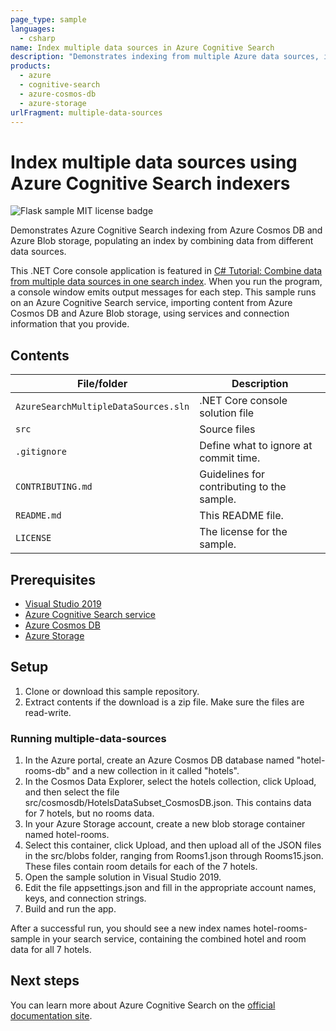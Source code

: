 ```yaml
---
page_type: sample
languages:
  - csharp
name: Index multiple data sources in Azure Cognitive Search
description: "Demonstrates indexing from multiple Azure data sources, including Cosmos DB and Blob storage. This example builds a C# console application using the Azure Cognitive Search .NET SDK."
products:
  - azure
  - cognitive-search
  - azure-cosmos-db
  - azure-storage
urlFragment: multiple-data-sources
---
```


# Index multiple data sources using Azure Cognitive Search indexers

![Flask sample MIT license badge](https://img.shields.io/badge/license-MIT-green.svg)

Demonstrates Azure Cognitive Search indexing from Azure Cosmos DB and Azure Blob storage, populating an index by combining data from different data sources.

This .NET Core console application is featured in [C# Tutorial: Combine data from multiple data sources in one search index](https://docs.microsoft.com/azure/search/tutorial-multiple-data-sources). When you run the program, a console window emits output messages for each step. This sample runs on an Azure Cognitive Search service, importing content from Azure Cosmos DB and Azure Blob storage, using services and connection information that you provide.

## Contents

| File/folder | Description |
|-------------|-------------|
| `AzureSearchMultipleDataSources.sln`       | .NET Core console solution file |
| `src`       | Source files |
| `.gitignore` | Define what to ignore at commit time. |
| `CONTRIBUTING.md` | Guidelines for contributing to the sample. |
| `README.md` | This README file. |
| `LICENSE`   | The license for the sample. |

## Prerequisites

- [Visual Studio 2019](https://visualstudio.microsoft.com/downloads/)
- [Azure Cognitive Search service](https://docs.microsoft.com/azure/search/search-create-service-portal)
- [Azure Cosmos DB](https://docs.microsoft.com/azure/cosmos-db/create-cosmosdb-resources-portal)
- [Azure Storage](https://docs.microsoft.com/azure/storage/common/storage-quickstart-create-account)

## Setup

1. Clone or download this sample repository.
1. Extract contents if the download is a zip file. Make sure the files are read-write.

### Running multiple-data-sources

1. In the Azure portal, create an Azure Cosmos DB database named "hotel-rooms-db" and a new collection in it called "hotels". 
1. In the Cosmos Data Explorer, select the hotels collection, click Upload, and then select the file src/cosmosdb/HotelsDataSubset_CosmosDB.json. This contains data for 7 hotels, but no rooms data.
1. In your Azure Storage account, create a new blob storage container named hotel-rooms. 
1. Select this container, click Upload, and then upload all of the JSON files in the src/blobs folder, ranging from Rooms1.json through Rooms15.json. These files contain room details for each of the 7 hotels.
1. Open the sample solution in Visual Studio 2019.
1. Edit the file appsettings.json and fill in the appropriate account names, keys, and connection strings.
1. Build and run the app. 

After a successful run, you should see a new index names hotel-rooms-sample in your search service, containing the combined hotel and room data for all 7 hotels.

## Next steps

You can learn more about Azure Cognitive Search on the [official documentation site](https://docs.microsoft.com/azure/search).
